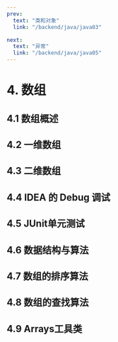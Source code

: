 ```yaml
---
prev:
  text: "类和对象"
  link: "/backend/java/java03"

next:
  text: "异常"
  link: "/backend/java/java05"
---
```


# 4. 数组

## 4.1 数组概述

## 4.2 一维数组

## 4.3 二维数组

## 4.4 IDEA 的 Debug 调试

## 4.5 JUnit单元测试

## 4.6 数据结构与算法

## 4.7 数组的排序算法

## 4.8 数组的查找算法

## 4.9 Arrays工具类



